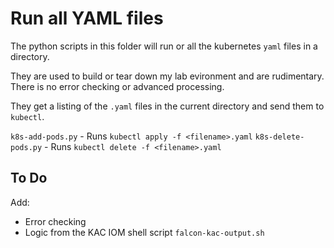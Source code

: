 # Run all YAML files

The python scripts in this folder will run or all the kubernetes `yaml` files in a directory.

They are used to build or tear down my lab evironment and are rudimentary.  There is no error checking or advanced processing.

They get a listing of the `.yaml` files in the current directory and send them to `kubectl`.

`k8s-add-pods.py` - Runs `kubectl apply -f <filename>.yaml`
`k8s-delete-pods.py` - Runs `kubectl delete -f <filename>.yaml`

## To Do

Add:
- Error checking
- Logic from the KAC IOM shell script `falcon-kac-output.sh`
